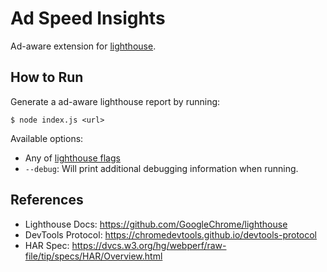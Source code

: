 # Ad Speed Insights

Ad-aware extension for [lighthouse](https://github.com/GoogleChrome/lighthouse).

## How to Run

Generate a ad-aware lighthouse report by running:

```shell
$ node index.js <url>
```

Available options:
-   Any of [lighthouse flags](https://github.com/GoogleChrome/lighthouse/#cli-options)
-   `--debug`: Will print additional debugging information when running.

## References

-   Lighthouse Docs: https://github.com/GoogleChrome/lighthouse
-   DevTools Protocol: https://chromedevtools.github.io/devtools-protocol
-   HAR Spec: https://dvcs.w3.org/hg/webperf/raw-file/tip/specs/HAR/Overview.html
